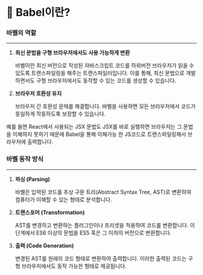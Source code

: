 # 🗼 Babel이란?

### **바벨의 역할**

---

1. **최신 문법을 구형 브라우저에서도 사용 가능하게 변환**
    
    바벨이란 최신 버전으로 작성된 자바스크립트 코드를 하위버전 브라우저가 읽을 수 있도록 트랜스파일링을 해주는 트랜스파일러입니다. 이를 통해, 최신 문법으로 개발하면서도 구형 브라우저에서도 동작할 수 있는 코드를 생성할 수 있습니다.
    
2. **브라우저 호환성 유지**
    
    브라우저 간 호환성 문제를 해결합니다. 바벨을 사용하면 모든 브라우저에서 코드가 동일하게 작동하도록 보장할 수 있습니다.
    

예를 들면 React에서 사용되는 JSX 문법도  JSX를 바로 실행하면 브라우저는 그 문법을 이해하지 못하기 때문에 Babel을 통해 이해가능 한 JS코드로 트랜스파일링해서 브라우저에 출력합니다.

### **바벨 동작 방식**

---

1. **파싱 (Parsing)**
    
    바벨은 입력된 코드를 추상 구문 트리(Abstract Syntax Tree, AST)로 변환하여 컴퓨터가 이해할 수 있는 형태로 분석합니다.
    
2. **트랜스포머 (Transformation)**
    
    AST를 변경하고 변환하는 플러그인이나 프리셋을 적용하여 코드를 변환합니다. 이 단계에서 ES6 이상의 문법을 ES5 혹은 그 이하의 버전으로 변환합니다.
    
3. **출력 (Code Generation)**
    
    변경된 AST를 원래의 코드 형태로 변환하여 출력합니다. 이러한 출력된 코드는 구형 브라우저에서도 동작 가능한 형태로 제공됩니다.